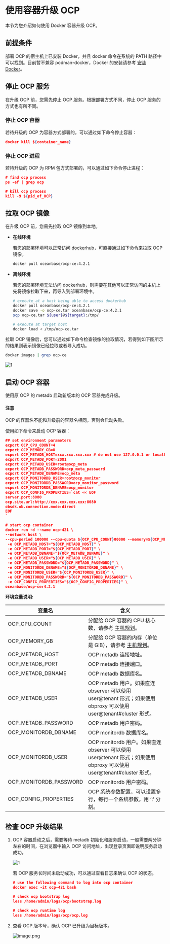 # 使用容器升级 OCP

本节为您介绍如何使用 Docker 容器升级 OCP。

## 前提条件

部署 OCP 的宿主机上已安装 Docker，并且 docker 命令在系统的 PATH 路径中可以找到。目前暂不兼容 podman-docker，Docker 的安装请参考 [安装 Docker](700.deploy-appendix/100.deploy-docker.md)。

## 停止 OCP 服务

在升级 OCP 前，您需先停止 OCP 服务。根据部署方式不同，停止 OCP 服务的方式也有所不同。

### 停止 OCP 容器

若待升级的 OCP 为容器方式部署的，可以通过如下命令停止容器：

```json
docker kill ${container_name}
```

### 停止 OCP 进程

若待升级的 OCP 为 RPM 包方式部署的，可以通过如下命令停止进程：

```json
# find ocp process
ps -ef | grep ocp

# kill ocp process
kill -9 ${pid_of_OCP}
```

## 拉取 OCP 镜像

在升级 OCP 前，您需先拉取 OCP 镜像到本地。

* **在线环境**

    若您的部署环境可以正常访问 dockerhub，可直接通过如下命令来拉取 OCP 镜像。

    ```bash
    docker pull oceanbase/ocp-ce:4.2.1
    ```

* **离线环境**

    若您的部署环境无法访问 dockerhub，则需要在其他可以正常访问的主机上先将镜像拉取下来，再导入到部署环境中。

    ```bash
    # execute at a host being able to access dockerhub
    docker pull oceanbase/ocp-ce:4.2.1
    docker save -o ocp-ce.tar oceanbase/ocp-ce:4.2.1
    scp ocp-ce.tar ${user}@${target}:/tmp/

    # execute at target host
    docker load < /tmp/ocp-ce.tar
    ```

拉取 OCP 镜像后，您可以通过如下命令检查镜像的拉取情况，若得到如下图所示的结果则表示镜像已经拉取或者导入成功。

```bash
docker images | grep ocp-ce
```

![1](https://obbusiness-private.oss-cn-shanghai.aliyuncs.com/doc/img/ocp/422/%E6%8B%89%E5%8F%96%E9%95%9C%E5%83%8F.png)

## 启动 OCP 容器

使用原 OCP 的 metadb 启动新版本的 OCP 容器完成升级。

<main id="notice" type='notice'>
<h4>注意</h4>
<p>OCP 的容器名不能和升级前的容器名相同，否则会启动失败。</p>
</main>

使用如下命令来启动 OCP 容器：

```json
## set environment parameters
export OCP_CPU_COUNT=4
export OCP_MEMORY_GB=8
export OCP_METADB_HOST=xxx.xxx.xxx.xxx # do not use 127.0.0.1 or localhsot
export OCP_METADB_PORT=2881
export OCP_METADB_USER=root@ocp_meta
export OCP_METADB_PASSWORD=ocp_meta_password
export OCP_METADB_DBNAME=ocp_meta
export OCP_MONITORDB_USER=root@ocp_monitor
export OCP_MONITORDB_PASSWORD=ocp_monitor_password
export OCP_MONITORDB_DBNAME=ocp_monitor
export OCP_CONFIG_PROPERTIES=`cat << EOF
server.port:8080
ocp.site.url:http://xxx.xxx.xxx.xxx:8080
obsdk.ob.connection.mode:direct
EOF
`

# start ocp container
docker run -d --name ocp-421 \
--network host \ 
--cpu-period 100000 --cpu-quota ${OCP_CPU_COUNT}00000 --memory=${OCP_MEMORY_GB}G \
 -e OCP_METADB_HOST="${OCP_METADB_HOST}" \
 -e OCP_METADB_PORT="${OCP_METADB_PORT}" \
 -e OCP_METADB_DBNAME="${OCP_METADB_DBNAME}" \
 -e OCP_METADB_USER="${OCP_METADB_USER}" \
 -e OCP_METADB_PASSWORD="${OCP_METADB_PASSWORD}" \
 -e OCP_MONITORDB_DBNAME="${OCP_MONITORDB_DBNAME}" \
 -e OCP_MONITORDB_USER="${OCP_MONITORDB_USER}" \
 -e OCP_MONITORDB_PASSWORD="${OCP_MONITORDB_PASSWORD}" \
 -e OCP_CONFIG_PROPERTIES="${OCP_CONFIG_PROPERTIES}" \
oceanbase/ocp-ce:4.2.1
```

**环境变量说明:**

| 变量名 | 含义 |
| --- | --- |
| OCP_CPU_COUNT | 分配给 OCP 容器的 CPU 核心数，请参考 [主机规划](300.installation-planning/200.host-planning.md)。 |
| OCP_MEMORY_GB | 分配给 OCP 容器的内存（单位是 GiB），请参考 [主机规划](300.installation-planning/200.host-planning.md)。 |
| OCP_METADB_HOST | OCP metadb 连接地址。 |
| OCP_METADB_PORT | OCP metadb 连接端口。 |
| OCP_METADB_DBNAME | OCP metadb 数据库名。 |
| OCP_METADB_USER | OCP metadb 用户。如果直连 observer 可以使用 user@tenant 形式；如果使用 obproxy 可以使用 user@tenant#cluster 形式。 |
| OCP_METADB_PASSWORD | OCP metadb 用户密码。 |
| OCP_MONITORDB_DBNAME | OCP monitordb 数据库名。 |
| OCP_MONITORDB_USER | OCP monitordb 用户。如果直连 observer 可以使用 user@tenant 形式；如果使用 obproxy 可以使用 user@tenant#cluster 形式。 |
| OCP_MONITORDB_PASSWORD | OCP monitordb 用户密码。 |
| OCP_CONFIG_PROPERTIES | OCP 系统参数配置，可以设置多行，每行一个系统参数，用 ‘:’ 分割。 |

## 检查 OCP 升级结果

1. OCP 容器启动之后，需要等待 metadb 初始化和服务启动，一般需要两分钟左右的时间，在浏览器中输入 OCP 访问地址，出现登录页面即说明服务启动成功。

    ![1](https://obbusiness-private.oss-cn-shanghai.aliyuncs.com/doc/img/ocp/421-ce/%E7%99%BB%E5%BD%95%E9%A1%B5%E9%9D%A2.png)

    若 OCP 服务长时间未启动成功，可以通过查看日志来确认 OCP 的状态。

    ```json
    # use the following command to log into ocp container
    docker exec -it ocp-421 bash

    # check ocp bootstrap log
    less /home/admin/logs/ocp/bootstrap.log

    # check ocp runtime log
    less /home/admin/logs/ocp/ocp.log
    ```

2. 查看 OCP 版本号，确认 OCP 已升级为目标版本。

    ![image.png](https://obbusiness-private.oss-cn-shanghai.aliyuncs.com/doc/img/ocp/421-ce/%E5%8D%87%E7%BA%A7ocp.png)
